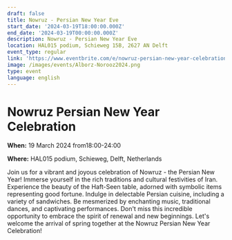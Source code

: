 ```yaml
---
draft: false
title: Nowruz - Persian New Year Eve
start_date: '2024-03-19T18:00:00.000Z'
end_date: '2024-03-19T00:00:00.000Z'
description: Nowruz - Persian New Year Eve
location: HAL015 podium, Schieweg 15B, 2627 AN Delft
event_type: regular
link: 'https://www.eventbrite.com/e/nowruz-persian-new-year-celebration-tickets-841718531787'
image: /images/events/Alborz-Norooz2024.png
type: event
language: english
---
```

# Nowruz Persian New Year Celebration

**When:** 19 March 2024 from18:00-24:00

**Where:** HAL015 podium, Schieweg, Delft, Netherlands

Join us for a vibrant and joyous celebration of Nowruz - the Persian New Year! Immerse yourself in the rich traditions and cultural festivities of Iran. Experience the beauty of the Haft-Seen table, adorned with symbolic items representing good fortune. Indulge in delectable Persian cuisine, including a variety of sandwiches. Be mesmerized by enchanting music, traditional dances, and captivating performances. Don't miss this incredible opportunity to embrace the spirit of renewal and new beginnings. Let's welcome the arrival of spring together at the Nowruz Persian New Year Celebration!